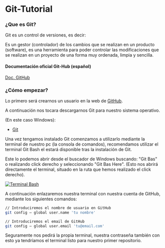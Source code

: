 # Git-Tutorial



### ¿Que es Git?

Git es un control de versiones, es decir:

Es un gestor (controlador) de los cambios que se realizan en un producto (software), es una herramienta para poder controlar las modificaciones que se realizan en un proyecto de una forma muy ordenada, limpia y sencilla.



#### Documentación oficial Git-Hub (español)

[Doc. GitHub](https://docs.github.com/es/github)



### ¿Cómo empezar?

Lo primero será crearnos un usuario en la web de [GitHub](https://docs.github.com/es/github).

A continuación nos tocara descargarnos Git para nuestro sistema operativo.

(En este caso Windows):

* [Git](https://gitforwindows.org)

Una vez tengamos instalado Git comenzamos a utilizarlo mediante la terminal de nuestro pc (la consola de comandos), recomendamos utilizar el terminal Git Bash el estará disponible tras la instalación de Git.

Este lo podemos abrir desde el buscador de Windows buscando: "Git Bas" o realizando click derecho y seleccionando "Git Bas Here". (Esto nos abrirá directamente el terminal, situado en la ruta que hemos realizado el click derecho).

[![Terminal Bash](https://i.postimg.cc/fbHXBdvC/Captura.jpg)](https://postimg.cc/SXMJKJ3Y)



A continuación enlazaremos nuestra terminal con nuestra cuenta de GitHub, mediante los siguientes comandos:

```bash
// Introduciremos el nombre de usuario en GitHub
git config – global user.name 'tu nombre'

// Introduciremos el email de GitHub
git config – global user.email 'tu@email.com'
```

Seguramente nos pedirá la propia terminal, nuestra contraseña también con esto ya tendríamos el terminal listo para nuestro primer repositorio.

### 







